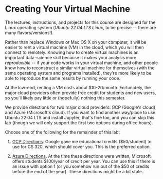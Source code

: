 # Creating Your Virtual Machine

The lectures, instructions, and projects for this course are designed
for the Linux operating system (*Ubuntu 22.04 LTS Linux*, to be
precise -- there are many flavors/versions!).

Rather than replace Windows or Mac OS X on your computer, it will be
easier to rent a virtual machine (VM) in the cloud, which you will
then connect to remotely.  Knowing how to create virtual machines is
an important data-science skill because it makes your analysis more
*reproducible* -- if your code works in your virtual machine, and
other people know how to reconstruct a similar virtual machine for
themselves (with the same operating system and programs installed),
they're more likely to be able to reproduce the same results by
running your code.

At the low-end, renting a VM costs about $10-20/month.  Fortunately,
the major cloud providers often provide free credit for students and
new users, so you'll likely pay little or (hopefully) nothing this
semester.

We provide directions for two major cloud providers: GCP (Google's
cloud) and Azure (Microsoft's cloud).  If you want to find another
way/place to use Ubuntu 22.04 LTS and install Jupyter, that's fine
too, and you can skip this lab (though we will only support the first
two options during office hours).

Choose one of the following for the remainder of this lab:

1. [GCP Directions](gcp/README.md).  Google gave me educational
credits ($50/student) to use for CS 320, which should cover you.  This
is the preferred option.

2. [Azure Directions](azure/README.md).  At the time these directions
were written, Microsoft offers students $100/year of credit per year.
You can use this if there is an issue with option 1 (or you somehow
run out of the $50 of credits before the end of the year).  These
directions might be a bit stale.
